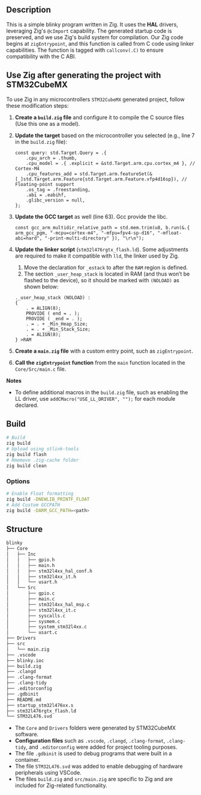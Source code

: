 ## Description

This is a simple blinky program written in Zig. It uses the **HAL** drivers, leveraging Zig's `@cImport` capability.
The generated startup code is preserved, and we use Zig's build system for compilation.
Our Zig code begins at `zigEntrypoint`, and this function is called from C code using linker capabilities. The function is tagged with `callconv(.C)` to ensure compatibility with the C ABI.

## Use Zig after generating the project with STM32CubeMX

To use Zig in any microcontrollers `STM32CubeMX` generated project, follow these modification steps:

1. **Create a `build.zig` file** and configure it to compile the C source files (Use this one as a model).
2. **Update the target** based on the microcontroller you selected (e.g., line 7 in the `build.zig` file):

    ```zig
    const query: std.Target.Query = .{
        .cpu_arch = .thumb,
        .cpu_model = .{ .explicit = &std.Target.arm.cpu.cortex_m4 }, // Cortex-M4
        .cpu_features_add = std.Target.arm.featureSet(&[_]std.Target.arm.Feature{std.Target.arm.Feature.vfp4d16sp}), // Floating-point support
        .os_tag = .freestanding,
        .abi = .eabihf,
        .glibc_version = null,
    };
    ```

3. **Update the GCC target** as well (line 63). Gcc provide the libc.

    ```zig
    const gcc_arm_multidir_relative_path = std.mem.trim(u8, b.run(&.{ arm_gcc_pgm, "-mcpu=cortex-m4", "-mfpu=fpv4-sp-d16", "-mfloat-abi=hard", "-print-multi-directory" }), "\r\n");
    ```

4. **Update the linker script** (`stm32l476rgtx_flash.ld`). Some adjustments are required to make it compatible with `lld`, the linker used by Zig.

    1. Move the declaration for `_estack` to after the `RAM` region is defined.
    2. The section `_user_heap_stack` is located in RAM (and thus won’t be flashed to the device), so it should be marked with `(NOLOAD)` as shown below:

    ```ld
    ._user_heap_stack (NOLOAD) :
    {
        . = ALIGN(8);
        PROVIDE ( end = . );
        PROVIDE ( _end = . );
        . = . + _Min_Heap_Size;
        . = . + _Min_Stack_Size;
        . = ALIGN(8);
    } >RAM
    ```

5. **Create a `main.zig` file** with a custom entry point, such as `zigEntrypoint`.
6. **Call the `zigEntrypoint` function** from the `main` function located in the `Core/Src/main.c` file.


__Notes__

- To define additional macros in the `build.zig` file, such as enabling the LL driver, use `addCMacro("USE_LL_DRIVER", "");` for each module declared.

## Build

```bash
# Build
zig build
# Upload using stlink-tools
zig build flash
# Rmemove .zig-cache folder
zig build clean
```

### Options

```bash
# Enable Float formatting
zig build -DNEWLIB_PRINTF_FLOAT
# Add Custom GCCPATH
zig build -DARM_GCC_PATH=<path>
```

## Structure

```bash
blinky
├── Core
│   ├── Inc
│   │   ├── gpio.h
│   │   ├── main.h
│   │   ├── stm32l4xx_hal_conf.h
│   │   ├── stm32l4xx_it.h
│   │   └── usart.h
│   └── Src
│       ├── gpio.c
│       ├── main.c
│       ├── stm32l4xx_hal_msp.c
│       ├── stm32l4xx_it.c
│       ├── syscalls.c
│       ├── sysmem.c
│       ├── system_stm32l4xx.c
│       └── usart.c
├── Drivers
├── src
│   └── main.zig
├── .vscode
├── blinky.ioc
├── build.zig
├── .clangd
├── .clang-format
├── .clang-tidy
├── .editorconfig
├── .gdbinit
├── README.md
├── startup_stm32l476xx.s
├── stm32l476rgtx_flash.ld
└── STM32L476.svd
```
- The `Core` and `Drivers` folders were generated by STM32CubeMX software.
- **Configuration files** such as `.vscode`, `.clangd`, `.clang-format`, `.clang-tidy`, and `.editorconfig` were added for project tooling purposes.
- The file `.gdbinit` is used to debug programs that were built in a container.
- The file `STM32L476.svd` was added to enable debugging of hardware peripherals using VSCode.
- The files `build.zig` and `src/main.zig` are specific to Zig and are included for Zig-related functionality.

